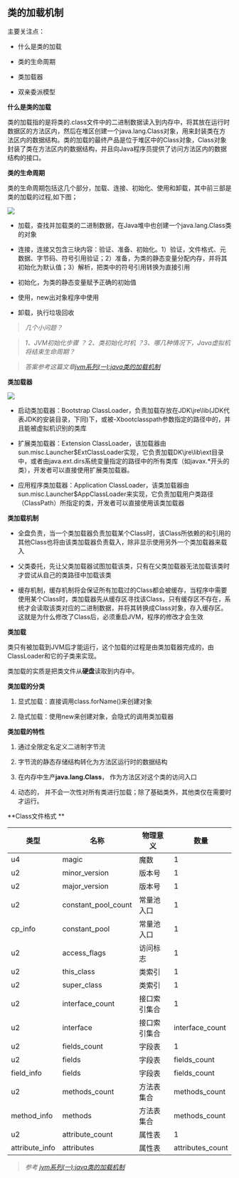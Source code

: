 ## 类的加载机制

主要关注点：

- 什么是类的加载

- 类的生命周期

- 类加载器

- 双亲委派模型

**什么是类的加载**

类的加载指的是将类的.class文件中的二进制数据读入到内存中，将其放在运行时数据区的方法区内，然后在堆区创建一个java.lang.Class对象，用来封装类在方法区内的数据结构。类的加载的最终产品是位于堆区中的Class对象，Class对象封装了类在方法区内的数据结构，并且向Java程序员提供了访问方法区内的数据结构的接口。

**类的生命周期**

类的生命周期包括这几个部分，加载、连接、初始化、使用和卸载，其中前三部是类的加载的过程,如下图；


![](http://www.ityouknow.com/assets/images/2017/jvm/class.png)

- 加载，查找并加载类的二进制数据，在Java堆中也创建一个java.lang.Class类的对象

- 连接，连接又包含三块内容：验证、准备、初始化。1）验证，文件格式、元数据、字节码、符号引用验证；2）准备，为类的静态变量分配内存，并将其初始化为默认值；3）解析，把类中的符号引用转换为直接引用

- 初始化，为类的静态变量赋予正确的初始值

- 使用，new出对象程序中使用

- 卸载，执行垃圾回收

> *几个小问题？*

> *1、JVM初始化步骤 ？ 2、类初始化时机 ？3、哪几种情况下，Java虚拟机将结束生命周期？*

> *答案参考这篇文章[jvm系列(一):java类的加载机制](http://www.cnblogs.com/ityouknow/p/5603287.html)*

**类加载器**


![](http://www.ityouknow.com/assets/images/2017/jvm/calssloader.png)

- 启动类加载器：Bootstrap ClassLoader，负责加载存放在JDK\jre\lib(JDK代表JDK的安装目录，下同)下，或被-Xbootclasspath参数指定的路径中的，并且能被虚拟机识别的类库

- 扩展类加载器：Extension ClassLoader，该加载器由sun.misc.Launcher$ExtClassLoader实现，它负责加载DK\jre\lib\ext目录中，或者由java.ext.dirs系统变量指定的路径中的所有类库（如javax.*开头的类），开发者可以直接使用扩展类加载器。

- 应用程序类加载器：Application ClassLoader，该类加载器由sun.misc.Launcher$AppClassLoader来实现，它负责加载用户类路径（ClassPath）所指定的类，开发者可以直接使用该类加载器

**类加载机制**

- 全盘负责，当一个类加载器负责加载某个Class时，该Class所依赖的和引用的其他Class也将由该类加载器负责载入，除非显示使用另外一个类加载器来载入

- 父类委托，先让父类加载器试图加载该类，只有在父类加载器无法加载该类时才尝试从自己的类路径中加载该类

- 缓存机制，缓存机制将会保证所有加载过的Class都会被缓存，当程序中需要使用某个Class时，类加载器先从缓存区寻找该Class，只有缓存区不存在，系统才会读取该类对应的二进制数据，并将其转换成Class对象，存入缓存区。这就是为什么修改了Class后，必须重启JVM，程序的修改才会生效


**类加载**

类只有被加载到JVM后才能运行，这个加载的过程是由类加载器完成的，由ClassLoader和它的子类来实现。

类加载的实质是把类文件从**硬盘**读取到内存中。

**类加载的分类**

1. 显式加载：直接调用class.forName()来创建对象

2. 隐式加载：使用new来创建对象，会隐式的调用类加载器

**类加载的特性**

1. 通过全限定名定义二进制字节流

2. 字节流的静态存储结构转化为方法区运行时的数据结构

3. 在内存中生产**java.lang.Class**， 作为方法区对这个类的访问入口

4. 动态的， 并不会一次性对所有类进行加载；除了基础类外，其他类仅在需要时才运行。


**Class文件格式**
  
| 类型 |名称|物理意义|数量|
|--|--|--|--|
|u4|magic|魔数|1|
|u2|minor_version|版本号|1|
|u2|major_version|版本号|1|
|u2|constant_pool_count|常量池入口|1|
|cp_info|constant_pool|常量池入口|1|
|u2|access_flags|访问标志|1|
|u2|this_class|类索引|1|
|u2|super_class|类索引|1|
|u2|interface_count|接口索引集合|1|
|u2|interface|接口索引集合|interface_count|
|u2|fields_count|字段表|1|
|u2|fields|字段表|fields_count|
|field_info|fields|字段表|fields_count|
|u2|methods_count|方法表集合|methods_count|
|method_info|methods|方法表集合|methods_count|
|u2|attribute_count|属性表|1|
|attribute_info|attributes|属性表|attributes_count|



> *参考 [jvm系列(一):java类的加载机制](http://www.cnblogs.com/ityouknow/p/5603287.html)*




